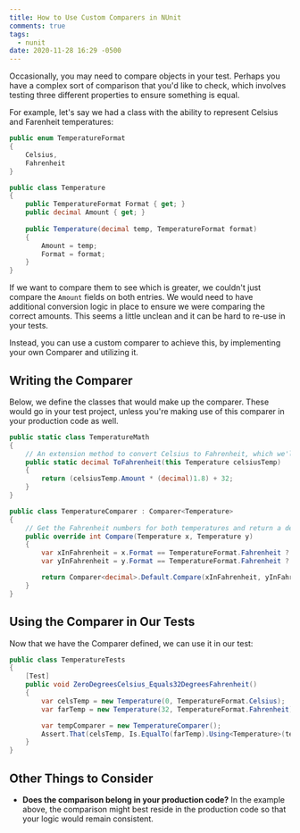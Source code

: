 ```yaml
---
title: How to Use Custom Comparers in NUnit
comments: true
tags:
  - nunit
date: 2020-11-28 16:29 -0500
---
```


Occasionally, you may need to compare objects in your test. Perhaps you have a complex sort of comparison that you'd like to check, which involves testing three different properties to ensure something is equal.

For example, let's say we had a class with the ability to represent Celsius and Farenheit temperatures:

```csharp
public enum TemperatureFormat
{
    Celsius,
    Fahrenheit
}

public class Temperature
{
    public TemperatureFormat Format { get; }
    public decimal Amount { get; }
    
    public Temperature(decimal temp, TemperatureFormat format)
    {
        Amount = temp;
        Format = format;
    }
}
```

If we want to compare them to see which is greater, we couldn't just compare the `Amount` fields on both entries. We would need to have additional conversion logic in place to ensure we were comparing the correct amounts. This seems a little unclean and it can be hard to re-use in your tests.

Instead, you can use a custom comparer to achieve this, by implementing your own Comparer and utilizing it.

## Writing the Comparer

Below, we define the classes that would make up the comparer. These would go in your test project, unless you're making use of this comparer in your production code as well.

```csharp
public static class TemperatureMath
{
    // An extension method to convert Celsius to Fahrenheit, which we'll use in our Comparer
    public static decimal ToFahrenheit(this Temperature celsiusTemp)
    {
        return (celsiusTemp.Amount * (decimal)1.8) + 32;
    }
}

public class TemperatureComparer : Comparer<Temperature>
{
    // Get the Fahrenheit numbers for both temperatures and return a decimal-based Comparer that does the comparison on those values
    public override int Compare(Temperature x, Temperature y)
    {
        var xInFahrenheit = x.Format == TemperatureFormat.Fahrenheit ? x.Amount : x.ToFahrenheit();
        var yInFahrenheit = y.Format == TemperatureFormat.Fahrenheit ? y.Amount : y.ToFahrenheit();

        return Comparer<decimal>.Default.Compare(xInFahrenheit, yInFahrenheit);
    }
}

```

## Using the Comparer in Our Tests

Now that we have the Comparer defined, we can use it in our test:

```csharp
public class TemperatureTests
{
    [Test]
    public void ZeroDegreesCelsius_Equals32DegreesFahrenheit()
    {
        var celsTemp = new Temperature(0, TemperatureFormat.Celsius);
        var farTemp = new Temperature(32, TemperatureFormat.Fahrenheit);

        var tempComparer = new TemperatureComparer();
        Assert.That(celsTemp, Is.EqualTo(farTemp).Using<Temperature>(tempComparer));
    }
}
```

## Other Things to Consider

* **Does the comparison belong in your production code?** In the example above, the comparison might best reside in the production code so that your logic would remain consistent.
